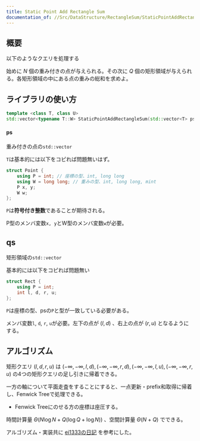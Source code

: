 ```yaml
---
title: Static Point Add Rectangle Sum
documentation_of: //Src/DataStructure/RectangleSum/StaticPointAddRectangleSum.hpp
---
```


## 概要

以下のようなクエリを処理する

始めに $N$ 個の重み付きの点が与えられる。その次に $Q$ 個の矩形領域が与えられる。各矩形領域の中にある点の重みの総和を求めよ。

## ライブラリの使い方

```cpp
template <class T, class U>
std::vector<typename T::W> StaticPointAddRectangleSum(std::vector<T> ps, std::vector<U> qs) {
```

#### ps

重み付きの点の`std::vector`

`T`は基本的には以下をコピれば問題無いはず。

```cpp
struct Point {
    using P = int; // 座標の型、int, long long 
    using W = long long; // 重みの型、int, long long, mint
    P x, y;
    W w;
};
```

`P`は**符号付き整数**であることが期待される。

P型のメンバ変数`x, y`とW型のメンバ変数`w`が必要。

## qs

矩形領域の`std::vector`

基本的には以下をコピれば問題無い

```cpp
struct Rect {
    using P = int;
    int l, d, r, u;
};
```

`P`は座標の型、psの`P`と型が一致している必要がある。

メンバ変数`l`, `d`, `r`, `u`が必要。左下の点が $(l, d)$ 、右上の点が $(r, u)$ となるようにする。

## アルゴリズム

矩形クエリ $(l, d, r, u)$ は $(-\infty, -\infty, l, d), (-\infty, -\infty, r, d), (-\infty, -\infty, l, u), (-\infty, -\infty, r, u)$ の4つの矩形クエリの足し引きに帰着できる。

一方の軸について平面走査をすることにすると、一点更新・prefix和取得に帰着し、Fenwick Treeで処理できる。

- Fenwick Treeにのせる方の座標は座圧する。

時間計算量 $\Theta (N\log N + Q(\log Q + \log N))$ 、空間計算量 $\Theta (N + Q)$ でできる。

アルゴリズム・実装共に [ei1333の日記](https://ei1333.hateblo.jp/entry/2022/06/10/022355) を参考にした。
